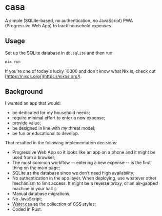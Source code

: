 # casa

A simple (SQLite-based, no authentication, no JavaScript) PWA (Progressive Web App) to track household expenses.

## Usage

Set up the SQLite database in `db.sqlite` and then run:

```sh
nix run
```

If you're one of today's lucky 10000 and don't know what Nix is, check out [https://nixos.org/](https://nixos.org/).

## Background

I wanted an app that would:

* be dedicated for my household needs;
* require minimal effort to enter a new expense;
* provide value;
* be designed in line with _my_ threat model;
* be fun or educational to develop.

That resulted in the following implementation decisions:

* Progressive Web App so it looks like an app on a phone and it might be used from a browser;
* The most common workflow -- entering a new expense -- is the first thing on the main page;
* SQLite as the database since we don't need high availability;
* No authentication in the app layer. When deploying, use whatever other mechanism to limit access. It might be a reverse proxy, or an air-gapped machine in your hall :)
* Manual database migrations;
* No JavaScript;
* [Water.css](https://watercss.kognise.dev/) as the collection of CSS styles;
* Coded in Rust.
